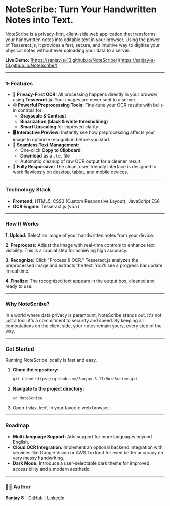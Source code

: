 # NoteScribe: Turn Your Handwritten Notes into Text.

NoteScribe is a privacy-first, client-side web application that transforms your handwritten notes into editable text in your browser. Using the power of Tesseract.js, it provides a fast, secure, and intuitive way to digitize your physical notes without ever uploading your data to a server.

**Live Demo:** [https://sanjay-s-13.github.io/NoteScribe/](https://sanjay-s-13.github.io/NoteScribe/)

-----

### ✨ Features

  * **🔐 Privacy-First OCR:** All processing happens directly in your browser using **Tesseract.js**. Your images are never sent to a server.
  * **⚙️ Powerful Preprocessing Tools:** Fine-tune your OCR results with built-in controls for:
      * **Grayscale & Contrast**
      * **Binarization (black & white thresholding)**
      * **Smart Upscaling** for improved clarity
  * **🖥️ Interactive Preview:** Instantly see how preprocessing affects your image to optimize recognition before you start.
  * **📝 Seamless Text Management:**
      * One-click **Copy to Clipboard**
      * **Download** as a `.txt` file
      * Automatic cleanup of raw OCR output for a cleaner result
  * **📱 Fully Responsive:** The clean, user-friendly interface is designed to work flawlessly on desktop, tablet, and mobile devices.

-----

###  Technology Stack

  * **Frontend:** HTML5, CSS3 (Custom Responsive Layout), JavaScript ES6
  * **OCR Engine:** Tesseract.js (v5.x)

-----

###  How It Works

**1. Upload:** Select an image of your handwritten notes from your device.

**2. Preprocess:** Adjust the image with real-time controls to enhance text visibility. This is a crucial step for achieving high accuracy.

**3. Recognize:** Click "Process & OCR." Tesseract.js analyzes the preprocessed image and extracts the text. You'll see a progress bar update in real time.

**4. Finalize:** The recognized text appears in the output box, cleaned and ready to use.

-----

###  Why NoteScribe?

In a world where data privacy is paramount, NoteScribe stands out. It's not just a tool; it's a commitment to security and speed. By keeping all computations on the client side, your notes remain yours, every step of the way.

-----

###  Get Started

Running NoteScribe locally is fast and easy.

1.  **Clone the repository:**

    ```bash
    git clone https://github.com/Sanjay-S-13/NoteScribe.git
    ```

2.  **Navigate to the project directory:**

    ```bash
    cd NoteScribe
    ```

3.  Open `index.html` in your favorite web browser.

-----

###  Roadmap

  * **Multi-language Support:** Add support for more languages beyond English.
  * **Cloud OCR Integration:** Implement an optional backend integration with services like Google Vision or AWS Textract for even better accuracy on very messy handwriting.
  * **Dark Mode:** Introduce a user-selectable dark theme for improved accessibility and a modern aesthetic.

-----

### 👨‍💻 Author

**Sanjay S** - [GitHub](https://github.com/Sanjay-S-13) | [LinkedIn](https://www.linkedin.com/in/sanjays13-/)
